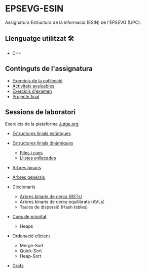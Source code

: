 # EPSEVG-ESIN
Assignatura Estructura de la informació (ESIN) de l'EPSEVG (UPC). 

## Llenguatge utilitzat 🛠️
- C++

## Continguts de l'assignatura
- [Exercicis de la col·lecció](https://github.com/hmonpa/EPSEVG-ESIN/tree/master/Exercises)
- [Activitats avaluables](https://github.com/hmonpa/EPSEVG-ESIN/tree/master/Activities)
- [Exercicis d'examen](https://github.com/hmonpa/EPSEVG-ESIN/tree/master/Exam)
- [Projecte final](https://github.com/hmonpa/GestTerm)

## Sessions de laboratori
Exercicis de la plataforma [Jutge.org](https://jutge.org/)





- [Estructures linials estàtiques](https://github.com/hmonpa/EPSEVG-ESIN/tree/master/Lab1.2)
- [Estructures linials dinàmiques](https://github.com/hmonpa/EPSEVG-ESIN/tree/master/Lab3)
  - [Piles i cues](https://github.com/hmonpa/EPSEVG-ESIN/tree/master/Lab2)
  - [Llistes enllaçades](https://github.com/hmonpa/EPSEVG-ESIN/tree/master/Lab4)
  
- [Arbres binaris](https://github.com/hmonpa/EPSEVG-ESIN/tree/master/Lab5)
- [Arbres generals](https://github.com/hmonpa/EPSEVG-ESIN/tree/master/Lab6)
- Diccionaris
  - [Arbres binaris de cerca (BSTs)](https://github.com/hmonpa/EPSEVG-ESIN/tree/master/Lab7)
  - Arbres binaris de cerca equilibrats (AVLs)
  - Taules de dispersió (Hash tables)
- [Cues de prioritat](https://github.com/hmonpa/EPSEVG-ESIN/tree/master/Lab8)
  - Heaps
- [Ordenació eficient](https://github.com/hmonpa/EPSEVG-ESIN/tree/master/Lab8)
  - Merge-Sort
  - Quick-Sort
  - Heap-Sort
- [Grafs](https://github.com/hmonpa/EPSEVG-ESIN/tree/master/Lab9)
